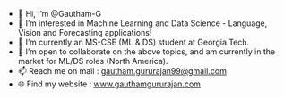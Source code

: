- 👋 Hi, I’m @Gautham-G 
- 👀 I’m interested in Machine Learning and Data Science - Language, Vision and Forecasting applications!  
- 🌱 I’m currently an MS-CSE (ML & DS) student at Georgia Tech.  
- 💞️ I’m open to collaborate on the above topics, and am currently in the market for ML/DS roles (North America).  
- 📫 Reach me on mail : gautham.gururajan99@gmail.com   
- :globe_with_meridians: Find my website : www.gauthamgururajan.com   

<!---
Gautham-G/Gautham-G is a ✨ special ✨ repository because its `README.md` (this file) appears on your GitHub profile.
You can click the Preview link to take a look at your changes.
--->
